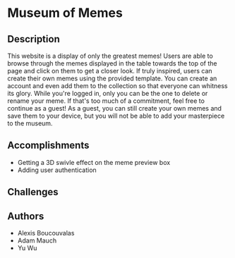# Museum of Memes

## Description

This website is a display of only the greatest memes! Users are able to browse through the memes displayed in the table towards the top of the page and click on them to get a closer look. If truly inspired, users can create their own memes using the provided template. You can create an account and even add them to the collection so that everyone can whitness its glory. While you're logged in, only you can be the one to delete or rename your meme. If that's too much of a commitment, feel free to continue as a guest! As a guest, you can still create your own memes and save them to your device, but you will not be able to add your masterpiece to the museum.

## Accomplishments
* Getting a 3D swivle effect on the meme preview box
* Adding user authentication

## Challenges

## Authors
* Alexis Boucouvalas
* Adam Mauch
* Yu Wu
